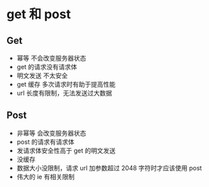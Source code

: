 # get 和 post

## Get

- 幂等 不会改变服务器状态
- get 的请求没有请求体
- 明文发送 不太安全
- get 缓存 多次请求时有助于提高性能
- url 长度有限制，无法发送过大数据

## Post

- 非幂等 会改变服务器状态
- post 的请求有请求体
- 发请求体安全性高于 get 的明文发送
- 没缓存
- 数据大小没限制，请求 url 加参数超过 2048 字符时才应该使用 post
- 伟大的 ie 有相关限制

